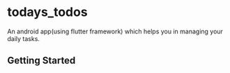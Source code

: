 # todays_todos

An android app(using flutter framework) which helps you in managing your daily tasks.

## Getting Started

